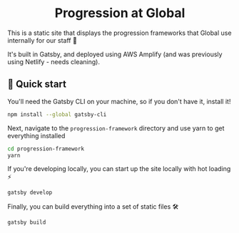 
<h1 align="center">
    Progression at Global
</h1>

This is a static site that displays the progression frameworks that Global use internally for our staff 🙌

It's built in Gatsby, and deployed using AWS Amplify (and was previously using Netlify - needs cleaning).

## 🚀 Quick start

You'll need the Gatsby CLI on your machine, so if you don't have it, install it!
``` sh
npm install --global gatsby-cli
```

Next, navigate to the `progression-framework` directory and use yarn to get everything installed

``` sh
cd progression-framework
yarn
```

If you're developing locally, you can start up the site locally with hot loading ⚡
``` sh
gatsby develop
```

Finally, you can build everything into a set of static files 🛠️
``` sh
gatsby build
```
